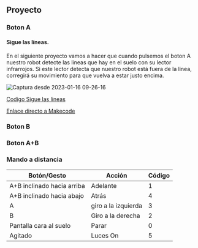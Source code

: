 ## Proyecto 

### Boton A

#### Sigue las líneas.

En el siguiente proyecto vamos a hacer que cuando pulsemos el boton A nuestro robot detecte las lineas que hay en el suelo con su lector infrarrojos. Si este lector detecta que nuestro robot está fuera de la linea, corregirá su movimiento para que vuelva a estar justo encima. 

![Captura desde 2023-01-16 09-26-16](https://user-images.githubusercontent.com/114906778/212631843-38756b11-144b-4598-bfd7-47d39d1fb025.png)

[Codigo Sigue las lineas](sigueLasLineas.hex)

[Enlace directo a Makecode](https://makecode.microbit.org/_XxAXsRg4zKuL)

### Boton B

### Boton A+B

### Mando a distancia

|Botón/Gesto| Acción|Código
| --- | --- | ---
|A+B inclinado hacia arriba|Adelante| 1
|A+B inclinado hacia abajo|Atrás|4
|A|giro a la izquierda|3
|B|Giro a la derecha|2    
|Pantalla cara al suelo|Parar|0
| Agitado | Luces On |5

